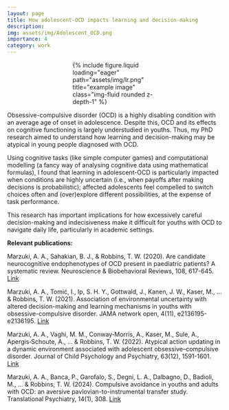 ```yaml
---
layout: page
title: How adolescent-OCD impacts learning and decision-making
description: 
img: assets/img/Adolescent_OCD.png
importance: 4
category: work
---
```


<div style="max-width: 200px; margin: 0 auto;">
  {% include figure.liquid 
      loading="eager" 
      path="assets/img/lr.png" 
      title="example image" 
      class="img-fluid rounded z-depth-1" 
  %}
</div>


Obsessive-compulsive disorder (OCD) is a highly disabling condition with an average age of onset in adolescence. Despite this, OCD and its effects on cognitive functioning is largely understudied in youths. Thus, my PhD research aimed to understand how learning and decision-making may be atypical in young people diagnosed with OCD. 

Using cognitive tasks (like simple computer games) and computational modelling (a fancy way of analysing cognitive data using mathematical formulas), I found that learning in adolescent-OCD is particularly impacted when conditions are highly uncertain (i.e., when payoffs after making decisions is probabilistic); affected adolescents feel compelled to switch choices often and (over)explore different possibilities, at the expense of task performance. 

This research has important implications for how excessively careful decision-making and indecisiveness make it difficult for youths with OCD to navigate daily life, particularly in academic settings.

<b>Relevant publications:</b>

Marzuki, A. A., Sahakian, B. J., & Robbins, T. W. (2020). Are candidate neurocognitive endophenotypes of OCD present in paediatric patients? A systematic review. Neuroscience & Biobehavioral Reviews, 108, 617-645. <a href="https://www.sciencedirect.com/science/article/abs/pii/S014976341930908X">Link</a>

Marzuki, A. A., Tomić, I., Ip, S. H. Y., Gottwald, J., Kanen, J. W., Kaser, M., ... & Robbins, T. W. (2021). Association of environmental uncertainty with altered decision-making and learning mechanisms in youths with obsessive-compulsive disorder. JAMA network open, 4(11), e2136195-e2136195. <a href="https://jamanetwork.com/journals/jamanetworkopen/fullarticle/2786681">Link</a>

Marzuki, A. A., Vaghi, M. M., Conway‐Morris, A., Kaser, M., Sule, A., Apergis‐Schoute, A., ... & Robbins, T. W. (2022). Atypical action updating in a dynamic environment associated with adolescent obsessive–compulsive disorder. Journal of Child Psychology and Psychiatry, 63(12), 1591-1601. <a href="https://acamh.onlinelibrary.wiley.com/doi/full/10.1111/jcpp.13628">Link</a>

Marzuki, A. A., Banca, P., Garofalo, S., Degni, L. A., Dalbagno, D., Badioli, M., ... & Robbins, T. W. (2024). Compulsive avoidance in youths and adults with OCD: an aversive pavlovian-to-instrumental transfer study. Translational Psychiatry, 14(1), 308. <a href="https://www.nature.com/articles/s41398-024-03028-1">Link</a>

